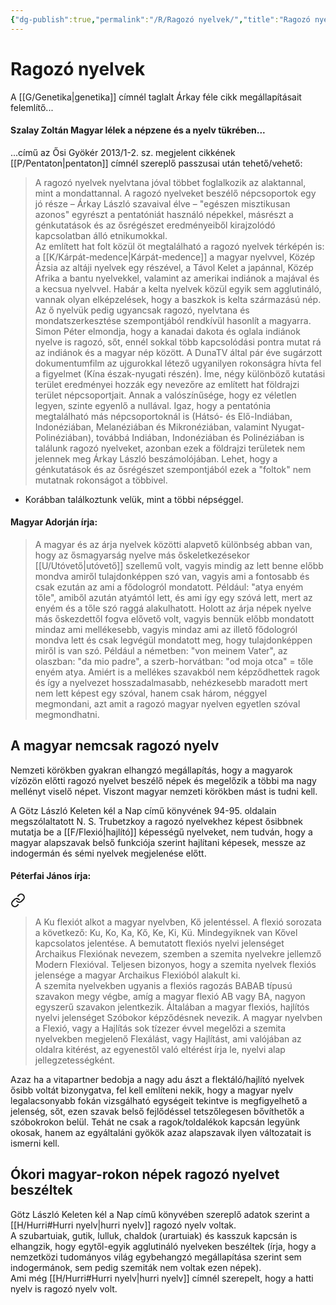 ```yaml
---
{"dg-publish":true,"permalink":"/R/Ragozó nyelvek/","title":"Ragozó nyelvek","tags":["containstransclusions"],"created":"2023-12-23T10:29","updated":"2023-12-23T10:29"}
---
```



# Ragozó nyelvek

A [[G/Genetika\|genetika]] címnél taglalt Árkay féle cikk megállapításait felemlítő...

#### Szalay Zoltán Magyar lélek a népzene és a nyelv tükrében...

...című az Ősi Gyökér 2013/1-2. sz. megjelent cikkének [[P/Pentaton\|pentaton]] címnél szereplő passzusai után tehető/vehető:  
> A ragozó nyelvek nyelvtana jóval többet foglalkozik az alaktannal, mint a mondattannal. A ragozó nyelveket beszélő népcsoportok egy jó része – Árkay László szavaival élve – "egészen misztikusan azonos" egyrészt a pentatóniát használó népekkel, másrészt a génkutatások és az ősrégészet eredményeiből kirajzolódó kapcsolatban álló etnikumokkal.  
> Az említett hat folt közül öt megtalálható a ragozó nyelvek térképén is: a [[K/Kárpát-medence\|Kárpát-medence]] a magyar nyelvvel, Közép Ázsia az altáji nyelvek egy részével, a Távol Kelet a japánnal, Közép Afrika a bantu nyelvekkel, valamint az amerikai indiánok a majával és a kecsua nyelvvel. Habár a kelta nyelvek közül egyik sem agglutináló, vannak olyan elképzelések, hogy a baszkok is kelta származású nép. Az ő nyelvük pedig ugyancsak ragozó, nyelvtana és mondatszerkesztése szempontjából rendkívül hasonlít a magyarra.  
> Simon Péter elmondja, hogy a kanadai dakota és oglala indiánok nyelve is ragozó, sőt, ennél sokkal több kapcsolódási pontra mutat rá az indiánok és a magyar nép között. A DunaTV által pár éve sugárzott dokumentumfilm az ujgurokkal létező ugyanilyen rokonságra hívta fel a figyelmet (Kína észak-nyugati részén). Íme, négy különböző kutatási terület eredményei hozzák egy nevezőre az említett hat földrajzi terület népcsoportjait. Annak a valószínűsége, hogy ez véletlen legyen, szinte egyenlő a nullával. Igaz, hogy a pentatónia megtalálható más népcsoportoknál is (Hátsó- és Elő-Indiában, Indonéziában, Melanéziában és Mikronéziában, valamint Nyugat-Polinéziában), továbbá Indiában, Indonéziában és Polinéziában is találunk ragozó nyelveket, azonban ezek a földrajzi területek nem jelennek meg Árkay László beszámolójában. Lehet, hogy a génkutatások és az ősrégészet szempontjából ezek a "foltok" nem mutatnak rokonságot a többivel.  
- Korábban találkoztunk velük, mint a többi népséggel.  

#### Magyar Adorján írja:

> A magyar és az árja nyelvek közötti alapvető különbség abban van, hogy az ősmagyarság nyelve más őskeletkezésekor [[U/Utóvető\|utóvető]] szellemű volt, vagyis mindig az lett benne előbb mondva amiről tulajdonképpen szó van, vagyis ami a fontosabb és csak ezután az ami a fődologról mondatott. Például: "atya enyém tőle", amiből azután atyámtól lett, és ami így egy szóvá lett, mert az enyém és a tőle szó raggá alakulhatott. Holott az árja népek nyelve más őskezdettől fogva elővető volt, vagyis bennük előbb mondatott mindaz ami mellékesebb, vagyis mindaz ami az illető fődologról mondva lett és csak legvégül mondatott meg, hogy tulajdonképpen miről is van szó. Például a németben: "von meinem Vater", az olaszban: "da mio padre", a szerb-horvátban: "od moja otca" = tőle enyém atya. Amiért is a mellékes szavakból nem képződhettek ragok és így a nyelvezet hosszadalmasabb, nehézkesebb maradott mert nem lett képest egy szóval, hanem csak három, néggyel megmondani, azt amit a ragozó magyar nyelven egyetlen szóval megmondhatni.  

## A magyar nemcsak ragozó nyelv

Nemzeti körökben gyakran elhangzó megállapítás, hogy a magyarok vízözön előtti ragozó nyelvet beszélő népek és megelőzik a többi ma nagy mellényt viselő népet. Viszont magyar nemzeti körökben mást is tudni kell.  

A Götz László Keleten kél a Nap című könyvének 94-95. oldalain megszólaltatott N. S. Trubetzkoy a ragozó nyelvekhez képest ősibbnek mutatja be a [[F/Flexió\|hajlító]] képességű nyelveket, nem tudván, hogy a magyar alapszavak belső funkciója szerint hajlítani képesek, messze az indogermán és sémi nyelvek megjelenése előtt.  

#### Péterfai János írja:


<div class="transclusion internal-embed is-loaded"><a class="markdown-embed-link" href="/f/flexio/#bjhh4f" aria-label="Open link"><svg xmlns="http://www.w3.org/2000/svg" width="24" height="24" viewBox="0 0 24 24" fill="none" stroke="currentColor" stroke-width="2" stroke-linecap="round" stroke-linejoin="round" class="svg-icon lucide-link"><path d="M10 13a5 5 0 0 0 7.54.54l3-3a5 5 0 0 0-7.07-7.07l-1.72 1.71"></path><path d="M14 11a5 5 0 0 0-7.54-.54l-3 3a5 5 0 0 0 7.07 7.07l1.71-1.71"></path></svg></a><div class="markdown-embed">



> A Ku flexiót alkot a magyar nyelvben, Kő jelentéssel. A flexió sorozata a következő: Ku, Ko, Ka, Kő, Ke, Ki, Kü. Mindegyiknek van Kővel kapcsolatos jelentése. A bemutatott flexiós nyelvi jelenséget Archaikus Flexiónak nevezem, szemben a szemita nyelvekre jellemző Modern Flexióval. Teljesen bizonyos, hogy a szemita nyelvek flexiós jelensége a magyar Archaikus Flexióból alakult ki.  
> A szemita nyelvekben ugyanis a flexiós ragozás BABAB típusú szavakon megy végbe, amíg a magyar flexió AB vagy BA, nagyon egyszerű szavakon jelentkezik. Általában a magyar flexiós, hajlítós nyelvi jelenséget Szóbokor képződésnek nevezik. A magyar nyelvben a Flexió, vagy a Hajlítás sok tízezer évvel megelőzi a szemita nyelvekben megjelenő Flexálást, vagy Hajlítást, ami valójában az oldalra kitérést, az egyenestől való eltérést írja le, nyelvi alap jellegzetességként.  


</div></div>


Azaz ha a vitapartner bedobja a nagy adu ászt a flektáló/hajlító nyelvek ősibb voltát bizonygatva, fel kell említeni nekik, hogy a magyar nyelv legalacsonyabb fokán vizsgálható egységeit tekintve is megfigyelhető a jelenség, sőt, ezen szavak belső fejlődéssel tetszőlegesen bővíthetők a szóbokrokon belül. Tehát ne csak a ragok/toldalékok kapcsán legyünk okosak, hanem az egyáltaláni gyökök azaz alapszavak ilyen változatait is ismerni kell.  

## Ókori magyar-rokon népek ragozó nyelvet beszéltek  

Götz László Keleten kél a Nap című könyvében szereplő adatok szerint a [[H/Hurri#Hurri nyelv\|hurri nyelv]] ragozó nyelv voltak.  
A szubartuiak, gutik, lulluk, chaldok (urartuiak) és kasszuk kapcsán is elhangzik, hogy egytől-egyik agglutináló nyelveken beszéltek (írja, hogy a nemzetközi tudományos világ egybehangzó megállapítása szerint sem indogermánok, sem pedig szemiták nem voltak ezen népek).  
Ami még [[H/Hurri#Hurri nyelv\|hurri nyelv]] címnél szerepelt, hogy a hatti nyelv is ragozó nyelv volt.  